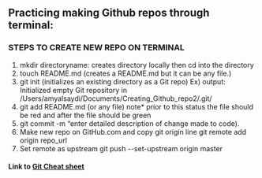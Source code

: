 ## Practicing making Github repos through terminal:

### STEPS TO CREATE NEW REPO ON TERMINAL 
1. mkdir directoryname: creates directory locally 
    then cd into the directory 
1. touch README.md (creates a README.md but it can be any file.)
1. git init (initializes an existing directory as a Git repo)
    Ex) output: Initialized empty Git repository in /Users/amyalsaydi/Documents/Creating_Github_repo2/.git/
1. git add README.md (or any file) 
    note* prior to this status the file should be red and after the file should be green
1. git commit -m “enter detailed description of change made to code).
1. Make new repo on GitHub.com and copy git origin line
    git remote add origin repo_url
1. Set remote as upstream 
    git push --set-upstream origin master

#### Link to [Git Cheat sheet](https://education.github.com/git-cheat-sheet-education.pdf) 
